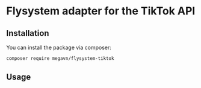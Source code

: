 # Flysystem adapter for the TikTok API

## Installation

You can install the package via composer:

``` bash
composer require megavn/flysystem-tiktok
```

## Usage

